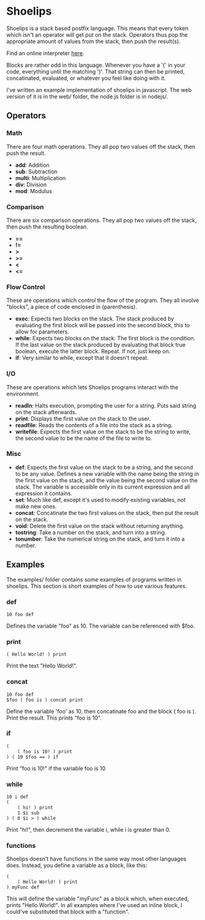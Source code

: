 Shoelips
========

Shoelips is a stack based postfix language. This means that every token which isn't an operator will get put on the stack. Operators thus pop the appropriate amount of values from the stack, then push the result(s).

Find an online interpreter [here](http://d.mortie.org/webapp/shoelips).

Blocks are rather odd in this language. Whenever you have a '(' in your code, everything until the matching ')'. That string can then be printed, concatinated, evaluated, or whatever you feel like doing with it.

I've written an example implementation of shoelips in javascript. The web version of it is in the web/ folder, the node.js folder is in nodejs/.

Operators
---------

### Math
There are four math operations. They all pop two values off the stack, then push the result.

* **add**: Addition
* **sub**: Subtraction
* **multi**: Multiplication
* **div**: Division
* **mod**: Modulus

### Comparison
There are six comparison operations. They all pop two values off the stack, then push the resulting boolean.

* **==**
* **!=**
* **>**
* **>=**
* **<**
* **<=**

### Flow Control
These are operations which control the flow of the program. They all involve "blocks", a piece of code enclosed in (parenthesis).

* **exec**: Expects two blocks on the stack. The stack produced by evaluating the first block will be passed into the second block, this to allow for parameters.
* **while**: Expects two blocks on the stack. The first block is the condition. If the last value on the stack produced by evaluating that block true boolean, execute the latter block. Repeat. If not, just keep on.
* **if**: Very similar to while, except that it doesn't repeat.

### I/O
These are operations which lets Shoelips programs interact with the environment.

* **readln**: Halts execution, prompting the user for a string. Puts said string on the stack afterwards.
* **print**: Displays the first value on the stack to the user.
* **readfile**: Reads the contents of a file into the stack as a string.
* **writefile**: Expects the first value on the stack to be the string to write, the second value to be the name of the file to write to.

### Misc

* **def**: Expects the first value on the stack to be a string, and the second to be any value. Defines a new variable with the name being the string in the first value on the stack, and the value being the second value on the stack. The variable is accessible only in its current expression and all expression it contains.
* **set**: Much like def, except it's used to modify existing variables, not make new ones.
* **concat**: Concatinate the two first values on the stack, then put the result on the stack.
* **void**: Delete the first value on the stack without returning anything.
* **tostring**: Take a number on the stack, and turn into a string.
* **tonumber**: Take the numerical string on the stack, and turn it into a number.

Examples
--------

The examples/ folder contains some examples of programs written in shoelips. This section is short examples of how to use various features.

### def

	10 foo def

Defines the variable "foo" as 10. The variable can be referenced with $foo.

### print

	( Hello World! ) print

Print the text "Hello World!".

### concat

	10 foo def
	$foo ( foo is ) concat print

Define the variable 'foo' as 10, then concatinate foo and the block ( foo is ). Print the result.
This prints "foo is 10".

### if

	(
		( foo is 10! ) print
	) ( 10 $foo == ) if

Print "foo is 10!" if the variable foo is 10

### while
	10 i def
	(
		( hi! ) print
		1 $i sub
	) ( 0 $i > ) while

Print "hi!", then decrement the variable i, while i is greater than 0.

### functions
Shoelips doesn't have functions in the same way most other languages does. Instead, you define a variable as a block, like this:

	(
		( Hello World! ) print
	) myFunc def

This will define the variable "myFunc" as a block which, when executed, prints "Hello World!". In all examples where I've used an inline block, I could've substituted that block with a "function".
